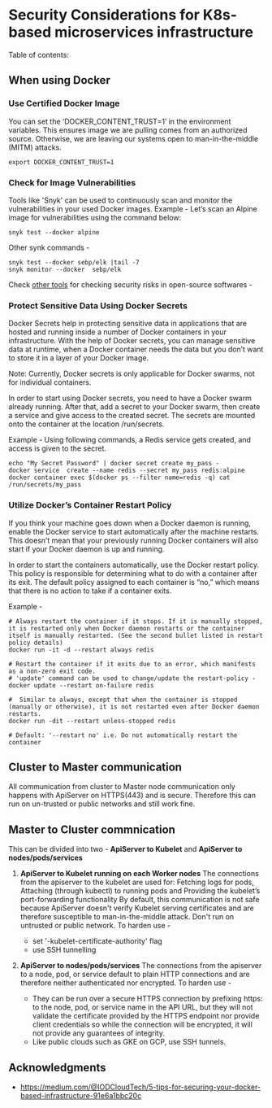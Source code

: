 # Security Considerations for K8s-based microservices infrastructure 

Table of contents:


## When using Docker

### Use Certified Docker Image
You can set the ‘DOCKER_CONTENT_TRUST=1’ in the environment variables. This ensures image we are pulling comes from an authorized source. Otherwise, we are leaving our systems open to man-in-the-middle (MITM) attacks.

```
export DOCKER_CONTENT_TRUST=1
```

### Check for Image Vulnerabilities
Tools like 'Snyk' can be used to continuously scan and monitor the vulnerabilities in your used Docker images. 
Example -
Let’s scan an Alpine image for vulnerabilities using the command below:
```
snyk test --docker alpine
```
Other synk commands -
```
snyk test --docker sebp/elk |tail -7
snyk monitor --docker  sebp/elk
```
Check [other tools](https://techbeacon.com/app-dev-testing/13-tools-checking-security-risk-open-source-dependencies) for checking security risks in open-source softwares -


### Protect Sensitive Data Using Docker Secrets
Docker Secrets help in protecting sensitive data in applications that are hosted and running inside a number of Docker containers in your infrastructure.
With the help of Docker secrets, you can manage sensitive data at runtime, when a Docker container needs the data but you don’t want to store it in a layer of your Docker image.

Note: Currently, Docker secrets is only applicable for Docker swarms, not for individual containers.

In order to start using Docker secrets, you need to have a Docker swarm already running. After that, add a secret to your Docker swarm, then create a service and give access to the created secret.
The secrets are mounted onto the container at the location /run/secrets.

Example -
Using following commands, a Redis service gets created, and access is given to the secret.
```
echo "My Secret Password" | docker secret create my_pass -
docker service  create --name redis --secret my_pass redis:alpine
docker container exec $(docker ps --filter name=redis -q) cat /run/secrets/my_pass
```

### Utilize Docker’s Container Restart Policy
If you think your machine goes down when a Docker daemon is running, enable the Docker service to start automatically after the machine restarts. This doesn’t mean that your previously running Docker containers will also start if your Docker daemon is up and running.

In order to start the containers automatically, use the Docker restart policy. This policy is responsible for determining what to do with a container after its exit. The default policy assigned to each container is “no,” which means that there is no action to take if a container exits.

Example -
```
# Always restart the container if it stops. If it is manually stopped, it is restarted only when Docker daemon restarts or the container itself is manually restarted. (See the second bullet listed in restart policy details)
docker run -it -d --restart always redis

# Restart the container if it exits due to an error, which manifests as a non-zero exit code.
# 'update' command can be used to change/update the restart-policy -
docker update --restart on-failure redis

#  Similar to always, except that when the container is stopped (manually or otherwise), it is not restarted even after Docker daemon restarts.
docker run -dit --restart unless-stopped redis

# Default: '--restart no' i.e. Do not automatically restart the container
```

## Cluster to Master communication
All communication from cluster to Master node communication only happens with ApiServer on HTTPS(443) and is secure. 
Therefore this can run on un-trusted or public networks and still work fine. 

## Master to Cluster commnication
This can be divided into two - **ApiServer to Kubelet** and **ApiServer to nodes/pods/services**
1. **ApiServer to Kubelet running on each Worker nodes**
The connections from the apiserver to the kubelet are used for: Fetching logs for pods, Attaching (through kubectl) to running pods and Providing the kubelet’s port-forwarding functionality
By default, this communication is not safe because ApiServer doesn't verify Kubelet serving certificates and are therefore susceptible to man-in-the-middle attack.  Don't run on untrusted or public network. 
To harden use -
     - set '-kubelet-certificate-authority' flag
     - use SSH tunnelling

2. **ApiServer to nodes/pods/services**
The connections from the apiserver to a node, pod, or service default to plain HTTP connections and are therefore neither authenticated nor encrypted.
To harden use -
     - They can be run over a secure HTTPS connection by prefixing https: to the node, pod, or service name in the API URL, but they will not validate the certificate provided by the HTTPS endpoint nor provide client credentials so while the connection will be encrypted, it will not provide any guarantees of integrity. 
     - Like public clouds such as GKE on GCP, use SSH tunnels. 




## Acknowledgments
* https://medium.com/@IODCloudTech/5-tips-for-securing-your-docker-based-infrastructure-91e6a1bbc20c
